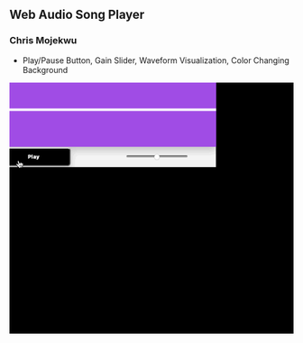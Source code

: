 ## Web Audio Song Player
### Chris Mojekwu

- Play/Pause Button, Gain Slider, Waveform Visualization, Color Changing Background

<img src="./webaudio.gif">